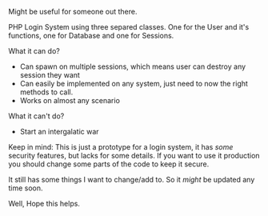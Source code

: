 Might be useful for someone out there.

PHP Login System using three separed classes.
One for the User and it's functions, one for Database and one for Sessions.

What it can do?
* Can spawn on multiple sessions, which means user can destroy any session they want
* Can easily be implemented on any system, just need to now the right methods to call.
* Works on almost any scenario

What it can't do?
* Start an intergalatic war

Keep in mind:
This is just a prototype for a login system, it has _some_ security features, but lacks for some details. If you want to use it production you should change some parts of the code to keep it secure.

It still has some things I want to change/add to. So it _might_ be updated any time soon.

Well, 
Hope this helps.
